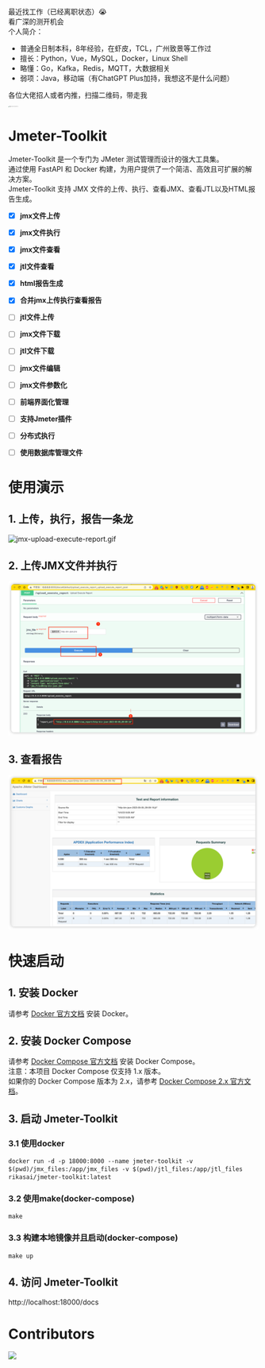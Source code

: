 最近找工作（已经离职状态）:sob:   
看广深的测开机会  
个人简介：
- 普通全日制本科，8年经验，在虾皮，TCL，广州致景等工作过
- 擅长：Python，Vue，MySQL，Docker，Linux Shell
- 略懂：Go，Kafka，Redis，MQTT，大数据相关
- 弱项：Java，移动端（有ChatGPT Plus加持，我想这不是什么问题）

各位大佬招人或者内推，扫描二维码，带走我  
<img src="https://img.huacai.one/image-20230412095031719.webp" alt="image-20230412095031719" style="zoom:10%;" />

# Jmeter-Toolkit
Jmeter-Toolkit 是一个专门为 JMeter 测试管理而设计的强大工具集。  
通过使用 FastAPI 和 Docker 构建，为用户提供了一个简洁、高效且可扩展的解决方案。  
Jmeter-Toolkit 支持 JMX 文件的上传、执行、查看JMX、查看JTL以及HTML报告生成。  

- [x] **jmx文件上传**
- [x] **jmx文件执行**
- [x] **jmx文件查看**
- [x] **jtl文件查看**
- [x] **html报告生成**
- [x] **合并jmx上传执行查看报告**
- [ ] **jtl文件上传**
- [ ] **jmx文件下载**
- [ ] **jtl文件下载**
- [ ] **jmx文件编辑**
- [ ] **jmx文件参数化**
- [ ] **前端界面化管理**
- [ ] **支持Jmeter插件**
- [ ] **分布式执行**
- [ ] **使用数据库管理文件**


# 使用演示
## 1. 上传，执行，报告一条龙
![jmx-upload-execute-report.gif](docs%2Fjmx-upload-execute-report.gif)

## 2. 上传JMX文件并执行
![upload-execute.png](docs%2Fupload-execute.png)
## 3. 查看报告
![report.png](docs%2Freport.png)
# 快速启动
## 1. 安装 Docker
请参考 [Docker 官方文档](https://docs.docker.com/engine/install/) 安装 Docker。

## 2. 安装 Docker Compose
请参考 [Docker Compose 官方文档](https://docs.docker.com/compose/install/) 安装 Docker Compose。  
注意：本项目 Docker Compose 仅支持 1.x 版本。  
如果你的 Docker Compose 版本为 2.x，请参考 [Docker Compose 2.x 官方文档](https://docs.docker.com/compose/cli-command/)。

## 3. 启动 Jmeter-Toolkit
### 3.1 使用docker
```shell
docker run -d -p 18000:8000 --name jmeter-toolkit -v $(pwd)/jmx_files:/app/jmx_files -v $(pwd)/jtl_files:/app/jtl_files rikasai/jmeter-toolkit:latest
```

### 3.2 使用make(docker-compose)
```shell
make
```

### 3.3 构建本地镜像并且启动(docker-compose)
```shell
make up
```


## 4. 访问 Jmeter-Toolkit
http://localhost:18000/docs




# Contributors
<a href="https://github.com/lihuacai168/Jmeter-Toolkit/graphs/contributors">
  <img src="https://contrib.rocks/image?repo=lihuacai168/Jmeter-Toolkit" />
</a>
